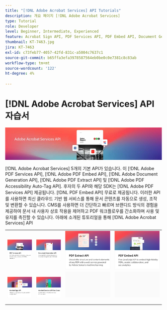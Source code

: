 ```yaml
---
title: "[!DNL Adobe Acrobat Services] API Tutorials"
description: 개요 페이지 [!DNL Adobe Acrobat Services]
type: Tutorial
role: Developer
level: Beginner, Intermediate, Experienced
feature: Acrobat Sign API, PDF Services API, PDF Embed API, Document Generation API
thumbnail: KT-7463.jpg
jira: KT-7463
exl-id: c73feb77-4057-42fd-831c-a5004c7637c1
source-git-commit: b65ffa3efa3978587564eb0be0c0e7381c8c83ab
workflow-type: tm+mt
source-wordcount: '122'
ht-degree: 4%

---
```


# [!DNL Adobe Acrobat Services] API 자습서

![[!DNL Acrobat Services] 배너](assets/acrobatserviceshero.jpg)

[!DNL Adobe Acrobat Services] 5개의 기본 API가 있습니다. 이 [!DNL Adobe PDF Services API], [!DNL Adobe PDF Embed API], [!DNL Adobe Document Generation API], [!DNL Adobe PDF Extract API] 및 [!DNL Adobe PDF Accessibility Auto-Tag API]. 후자의 두 API와 해당 SDK는 [!DNL Adobe PDF Services API] 제공됩니다. [!DNL PDF Embed API] 무료로 제공됩니다. 이러한 API를 사용하면 최신 클라우드 기반 웹 서비스를 통해 문서 콘텐츠를 자동으로 생성, 조작 및 변환할 수 있습니다. CMS를 사용하면 더 간단하고 빠르며 브랜디드 방식의 경험을 제공하여 문서 내 사용자 상호 작용을 제어하고 PDF 워크플로우를 간소화하며 사용 및 유지를 촉진할 수 있습니다. 아래에 소개된 튜토리얼을 통해 [!DNL Adobe Acrobat Services] API

<table style="table-layout:fixed">
<tr>
 <td>
   <a href="pdfservices/overview-pdfservices.md">
      <img alt="PDF Services API" src="assets/pdfservicescard.png" />
   </a>
  </td>
  <td>
   <a href="docgen/overview-docgen.md">
      <img alt="문서 생성 API" src="assets/docgencard.png" />
   </a>
  </td>
  <td>
   <a href="pdfextract/overview-extract.md">
      <img alt="PDF 추출 API" src="assets/pdfextractcard.png" />
   </a>
  </td>
  <td>
   <a href="pdfembed/overview-embed.md">
      <img alt="Adobe PDF Tools API 및 Java 시작하기" src="assets/pdfembedcard.png" />
   </a>
  </td>
</tr>
<tr>
  <td>
   <a href="acrobatsign/overview-sign.md">
      <img alt="Acrobat Sign API" src="assets/acrobatsigncard.png" />
   </a>
  </td>
 <td>
   <a href="usecases/overview-usecases.md">
      <img alt="[!DNL Adobe Acrobat Services] API 사용 사례" src="assets/usecasescard.png" />
   </a>
  </td>
  <td>
    <img alt="스페이서" src="assets/GrayBanner_Placeholder.png" />
    <div>
    <br>
  </td>
  <td>
    <img alt="스페이서" src="assets/GrayBanner_Placeholder.png" />
    <div>
    <br>
  </td>
</tr>
</table>
